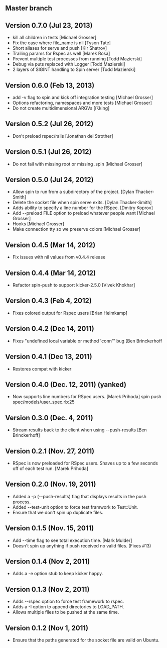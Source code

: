 ## Master branch

## Version 0.7.0 (Jul 23, 2013)

* kill all children in tests [Michael Grosser]
* Fix the case where file_name is nil [Tyson Tate]
* Short aliases for serve and push [Kir Shatrov]
* Trailing params for Rspec as well [Marek Rosa]
* Prevent multiple test processes from running [Todd Mazierski]
* Debug via puts replaced with Logger [Todd Mazierski]
* 2 layers of SIGINT handling to Spin server [Todd Mazierski]

## Version 0.6.0 (Feb 13, 2013)

* add -v flag to spin and kick off integration testing [Michael Grosser]
* Options refactoring, namespaces and more tests [Michael Grosser]
* Do not create multidimensional ARGVs [☈king]

## Version 0.5.2 (Jul 26, 2012)

* Don't preload rspec/rails [Jonathan del Strother]

## Version 0.5.1 (Jul 26, 2012)

* Do not fail with missing root or missing .spin [Michael Grosser]

## Version 0.5.0 (Jul 24, 2012)

* Allow spin to run from a subdirectory of the project. [Dylan Thacker-Smith]
* Delete the socket file when spin serve exits. [Dylan Thacker-Smith]
* Adds ability to specify a line number for the RSpec. [Dmitry Koprov]
* Add --preload FILE option to preload whatever people want [Michael Grosser]
* Hooks [Michael Grosser]
* Make connection tty so we preserve colors [Michael Grosser]

## Version 0.4.5 (Mar 14, 2012)

* Fix issues with nil values from v0.4.4 release

## Version 0.4.4 (Mar 14, 2012)

* Refactor spin-push to support kicker-2.5.0 [Vivek Khokhar]

## Version 0.4.3 (Feb 4, 2012)

* Fixes colored output for Rspec users [Brian Helmkamp]

## Version 0.4.2 (Dec 14, 2011)

* Fixes "undefined local variable or method 'conn'" bug [Ben Brinckerhoff

## Version 0.4.1 (Dec 13, 2011)

* Restores compat with kicker

## Version 0.4.0 (Dec. 12, 2011) (yanked)

* Now supports line numbers for RSpec users. [Marek Prihoda]
  spin push spec/models/user_spec.rb:25

## Version 0.3.0 (Dec. 4, 2011)

* Stream results back to the client when using --push-results [Ben Brinckerhoff]

## Version 0.2.1 (Nov. 27, 2011)

* RSpec is now preloaded for RSpec users. Shaves up to a few seconds off of each test run. [Marek Prihoda]

## Version 0.2.0 (Nov. 19, 2011)

* Added a -p (--push-results) flag that displays results in the push process.
* Added --test-unit option to force test framwork to Test::Unit.
* Ensure that we don't spin up duplicate files.

## Version 0.1.5 (Nov. 15, 2011)

* Add --time flag to see total execution time. [Mark Mulder]
* Doesn't spin up anything if push received no valid files. (Fixes #13)

## Version 0.1.4 (Nov 2, 2011)

* Adds a -e option stub to keep kicker happy.

## Version 0.1.3 (Nov 2, 2011)

* Adds --rspec option to force test framework to rspec.
* Adds a -I option to append directories to LOAD_PATH.
* Allows multiple files to be pushed at the same time.

## Version 0.1.2 (Nov 1, 2011)

* Ensure that the paths generated for the socket file are valid on Ubuntu.
